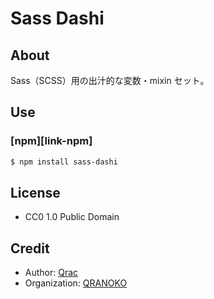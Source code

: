 # Sass Dashi

## About

Sass（SCSS）用の出汁的な変数・mixin セット。

## Use

### [npm][link-npm]

```bash
$ npm install sass-dashi
```

## License

- CC0 1.0 Public Domain

## Credit

- Author: [Qrac](https://qrac.jp)
- Organization: [QRANOKO](https://qranoko.jp)
